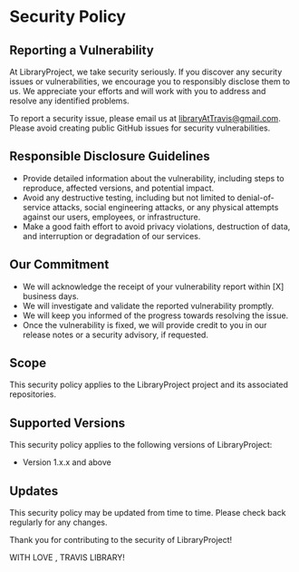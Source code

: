 # Security Policy

## Reporting a Vulnerability

At LibraryProject, we take security seriously. If you discover any security issues or vulnerabilities, we encourage you to responsibly disclose them to us. We appreciate your efforts and will work with you to address and resolve any identified problems.

To report a security issue, please email us at [libraryAtTravis@gmail.com](mailto:libraryAtTravis@gmail.com). Please avoid creating public GitHub issues for security vulnerabilities.

## Responsible Disclosure Guidelines

- Provide detailed information about the vulnerability, including steps to reproduce, affected versions, and potential impact.
- Avoid any destructive testing, including but not limited to denial-of-service attacks, social engineering attacks, or any physical attempts against our users, employees, or infrastructure.
- Make a good faith effort to avoid privacy violations, destruction of data, and interruption or degradation of our services.

## Our Commitment

- We will acknowledge the receipt of your vulnerability report within [X] business days.
- We will investigate and validate the reported vulnerability promptly.
- We will keep you informed of the progress towards resolving the issue.
- Once the vulnerability is fixed, we will provide credit to you in our release notes or a security advisory, if requested.

## Scope

This security policy applies to the LibraryProject project and its associated repositories.

## Supported Versions

This security policy applies to the following versions of LibraryProject:

- Version 1.x.x and above

## Updates

This security policy may be updated from time to time. Please check back regularly for any changes.

Thank you for contributing to the security of LibraryProject!

WITH LOVE , TRAVIS LIBRARY!
